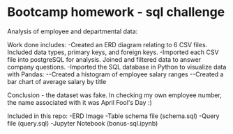 # Bootcamp homework - sql challenge
Analysis of employee and departmental data:

Work done includes:
-Created an ERD diagram relating to 6 CSV files. Included data types, primary keys, and foreign keys.
-Imported each CSV file into postgreSQL for analysis. Joined and filtered data to answer company questions.
-Imported the SQL database in Python to visualize data with Pandas:
  --Created a histogram of employee salary ranges
  --Created a bar chart of average salary by title
  
Conclusion - the dataset was fake. In checking my own employee number, the name associated with it was April Fool's Day :)

Included in this repo:
-ERD Image
-Table schema file (schema.sql)
-Query file (query.sql)
-Jupyter Notebook (bonus-sql.ipynb)
